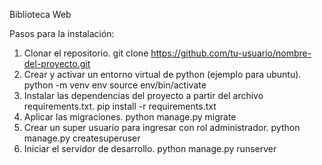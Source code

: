 Biblioteca Web

Pasos para la instalación:
1. Clonar el repositorio.
   git clone https://github.com/tu-usuario/nombre-del-proyecto.git
2. Crear y activar un entorno virtual de python (ejemplo para ubuntu).
   python -m venv env
   source env/bin/activate 
3. Instalar las dependencias del proyecto a partir del archivo requirements.txt.
   pip install -r requirements.txt
4. Aplicar las migraciones.
   python manage.py migrate
5. Crear un super usuario para ingresar con rol administrador.
   python manage.py createsuperuser
6. Iniciar el servidor de desarrollo.
   python manage.py runserver

 
   

